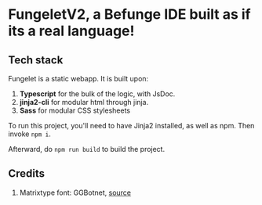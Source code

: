 # FungeletV2, a Befunge IDE built as if its a real language!
## Tech stack
Fungelet is a static webapp. It is built upon:
1. **Typescript** for the bulk of the logic, with JsDoc.
2. **jinja2-cli** for modular html through jinja.
3. **Sass** for modular CSS stylesheets

To run this project, you'll need to have Jinja2 installed,
as well as npm. Then invoke `npm i`.

Afterward, do `npm run build` to build the project.

## Credits
1. Matrixtype font: GGBotnet, [source](https://www.fontspace.com/matrixtype-font-f125326)